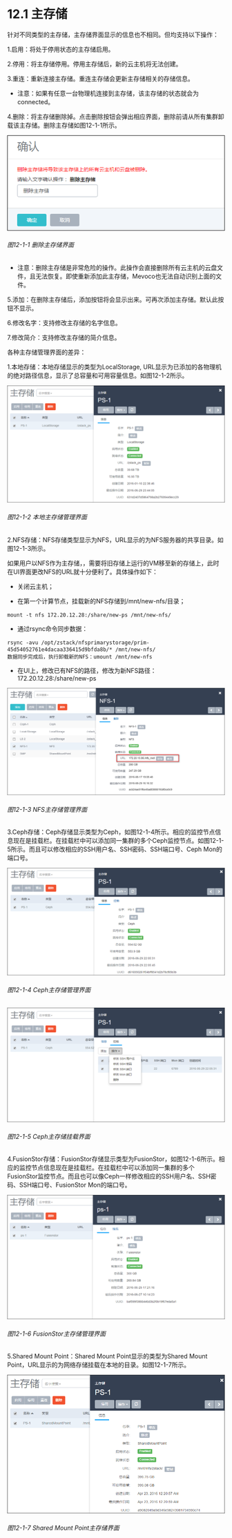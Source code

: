# 12.1 主存储

针对不同类型的主存储，主存储界面显示的信息也不相同。但均支持以下操作：

1.启用：将处于停用状态的主存储启用。

2.停用：将主存储停用。停用主存储后，新的云主机将无法创建。

3.重连：重新连接主存储。重连主存储会更新主存储相关的存储信息。

* 注意：如果有任意一台物理机连接到主存储，该主存储的状态就会为connected。

4.删除：将主存储删除掉。点击删除按钮会弹出相应界面，删除前请从所有集群卸载该主存储。删除主存储如图12-1-1所示。

![png](../images/12-1-1.png "图12-1-1 删除主存储界面")
###### 图12-1-1 删除主存储界面

* 注意：删除主存储是非常危险的操作。此操作会直接删除所有云主机的云盘文件，且无法恢复。即使重新添加此主存储，Mevoco也无法自动识别上面的文件。

5.添加：在删除主存储后，添加按钮将会显示出来。可再次添加主存储。默认此按钮不显示。

6.修改名字：支持修改主存储的名字信息。

7.修改简介：支持修改主存储的简介信息。

各种主存储管理界面的差异：

1.本地存储：本地存储显示的类型为LocalStorage, URL显示为已添加的各物理机的绝对路径信息，显示了总容量和可用容量信息。如图12-1-2所示。

![png](../images/12-1-2.png "图12-1-2 本地主存储管理界面")
###### 图12-1-2 本地主存储管理界面

2.NFS存储：NFS存储类型显示为NFS，URL显示的为NFS服务器的共享目录。如图12-1-3所示。

如果用户以NFS作为主存储，，需要将旧存储上运行的VM移至新的存储上，此时在UI界面更改NFS的URL就十分便利了。具体操作如下：
* 关闭云主机；


* 在第一个计算节点，挂载新的NFS存储到/mnt/new-nfs/目录；

```
mount -t nfs 172.20.12.28:/share/new-ps /mnt/new-nfs/

```
* 通过rsync命令同步数据：

```
rsync -avu /opt/zstack/nfsprimarystorage/prim-
45d54052761e4dacaa336415d9bfda8b/* /mnt/new-nfs/
数据同步完成后，执行卸载新的NFS：umount /mnt/new-nfs
```

* 在UI上，修改已有NFS的路径，修改为新NFS路径：172.20.12.28:/share/new-ps


![png](../images/12-1-3.png "图12-1-3 NFS主存储管理界面")
###### 图12-1-3 NFS主存储管理界面

3.Ceph存储：Ceph存储显示类型为Ceph，如图12-1-4所示。相应的监控节点信息现在是挂载栏。在挂载栏中可以添加同一集群的多个Ceph监控节点。如图12-1-5所示。而且可以修改相应的SSH用户名、SSH密码、SSH端口号、Ceph Mon的端口号。

![png](../images/12-1-4.png "图12-1-4 Ceph主存储管理界面")
###### 图12-1-4 Ceph主存储管理界面

![png](../images/12-1-5.png "图12-1-5 Ceph主存储挂载界面")
###### 图12-1-5 Ceph主存储挂载界面

4.FusionStor存储：FusionStor存储显示类型为FusionStor，如图12-1-6所示。相应的监控节点信息现在是挂载栏。在挂载栏中可以添加同一集群的多个FusionStor监控节点。而且也可以像Ceph一样修改相应的SSH用户名、SSH密码、SSH端口号、FusionStor Mon的端口号。

![png](../images/12-1-6.png "图12-1-6 FusionStor主存储管理界面")
###### 图12-1-6 FusionStor主存储管理界面

5.Shared Mount Point：Shared Mount Point显示的类型为Shared Mount Point，URL显示的为网络存储挂载在本地的目录。如图12-1-7所示。

![png](../images/12-1-7.png "图12-1-7 Shared Mount Point主存储界面")
###### 图12-1-7 Shared Mount Point主存储界面

